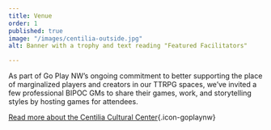 ```yaml
---
title: Venue
order: 1
published: true
image: "/images/centilia-outside.jpg"
alt: Banner with a trophy and text reading "Featured Facilitators"

---
```

As part of Go Play NW’s ongoing commitment to better supporting the place of marginalized players and creators in our TTRPG spaces, we’ve invited a few professional BIPOC GMs to share their games, work, and storytelling styles by hosting games for attendees.

[Read more about the Centilia Cultural Center](/venue-inperson){.icon-goplaynw}